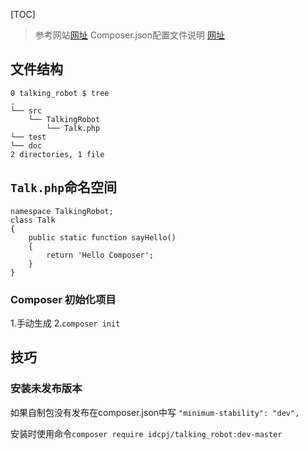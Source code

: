 [TOC]

>参考网站[网址](https://www.greatcl.com/2016/09/02/create-your-first-composer-package/)
>Composer.json配置文件说明 [网址](http://blog.csdn.net/hel12he/article/details/46503875)

## 文件结构
```
0 talking_robot $ tree
.
└── src
    └── TalkingRobot
        └── Talk.php
└── test
└── doc
2 directories, 1 file
```

## `Talk.php`命名空间
```
namespace TalkingRobot;
class Talk
{
    public static function sayHello()
    {
        return 'Hello Composer';
    }
}
```

###  Composer 初始化项目
1.手动生成
2.`composer init`



## 技巧

### 安装未发布版本
如果自制包没有发布在composer.json中写
`"minimum-stability": "dev",`

安装时使用命令`composer require idcpj/talking_robot:dev-master`

